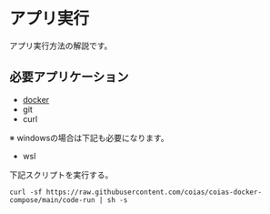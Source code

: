 # アプリ実行

アプリ実行方法の解説です。

## 必要アプリケーション

* [docker](./docker%E3%81%AE%E3%82%A4%E3%83%B3%E3%82%B9%E3%83%88%E3%83%BC%E3%83%AB.md)
* git
* curl

※ windowsの場合は下記も必要になります。
* wsl

下記スクリプトを実行する。

```
curl -sf https://raw.githubusercontent.com/coias/coias-docker-compose/main/code-run | sh -s
```
